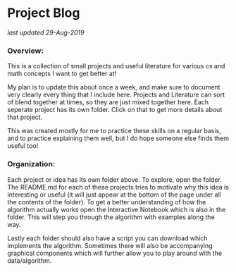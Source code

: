# Project Blog
*last updated 29-Aug-2019*

### Overview:

This is a collection of small projects and useful literature for various cs and math concepts I want to get better at!

My plan is to update this about once a week, and make sure to document very clearly every thing that I include here.  Projects and Literature can sort of blend together at times, so they are just mixed together here.  Each seperate project has its own folder.  Click on that to get more details about that project.

This was created mostly for me to practice these skills on a regular basis, and to practice explaining them well, but I do hope someone else finds them useful too!

### Organization:

Each project or idea has its own folder above.  To explore, open the folder.  The README.md for each of these projects tries to motivate why this idea is interesting or useful (it will just appear at the bottom of the page under all the contents of the folder).  To get a better understanding of how the algorithm actually works open the Interactive Notebook which is also in the folder.  This will step you through the algorithm with examples along the way. 

Lastly each folder should also have a script you can download which implements the algorithm.  Sometimes there will also be accompanying graphical components which will further allow you to play around with the data/algorithm.
